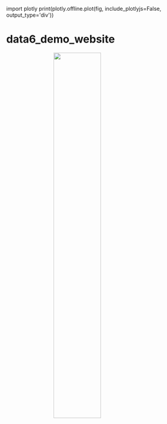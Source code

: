 import plotly
print(plotly.offline.plot(fig, include_plotlyjs=False, output_type='div'))

# data6_demo_website
<script src="https://cdn.plot.ly/plotly-latest.min.js"></script>
<img src="./IMAGE.PNG" style="width:50%; margin:auto; display:block">

